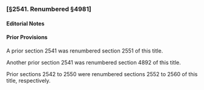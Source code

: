 ### [§2541. Renumbered §4981] ###

#### **Editorial Notes** ####

#### Prior Provisions ####

A prior section 2541 was renumbered section 2551 of this title.

Another prior section 2541 was renumbered section 4892 of this title.

Prior sections 2542 to 2550 were renumbered sections 2552 to 2560 of this title, respectively.
